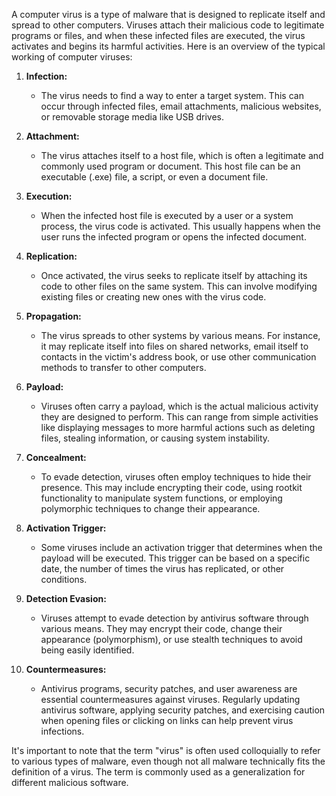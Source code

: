 A computer virus is a type of malware that is designed to replicate itself and spread to other computers. Viruses attach their malicious code to legitimate programs or files, and when these infected files are executed, the virus activates and begins its harmful activities. Here is an overview of the typical working of computer viruses:

1. **Infection:**
   - The virus needs to find a way to enter a target system. This can occur through infected files, email attachments, malicious websites, or removable storage media like USB drives.

2. **Attachment:**
   - The virus attaches itself to a host file, which is often a legitimate and commonly used program or document. This host file can be an executable (.exe) file, a script, or even a document file.

3. **Execution:**
   - When the infected host file is executed by a user or a system process, the virus code is activated. This usually happens when the user runs the infected program or opens the infected document.

4. **Replication:**
   - Once activated, the virus seeks to replicate itself by attaching its code to other files on the same system. This can involve modifying existing files or creating new ones with the virus code.

5. **Propagation:**
   - The virus spreads to other systems by various means. For instance, it may replicate itself into files on shared networks, email itself to contacts in the victim's address book, or use other communication methods to transfer to other computers.

6. **Payload:**
   - Viruses often carry a payload, which is the actual malicious activity they are designed to perform. This can range from simple activities like displaying messages to more harmful actions such as deleting files, stealing information, or causing system instability.

7. **Concealment:**
   - To evade detection, viruses often employ techniques to hide their presence. This may include encrypting their code, using rootkit functionality to manipulate system functions, or employing polymorphic techniques to change their appearance.

8. **Activation Trigger:**
   - Some viruses include an activation trigger that determines when the payload will be executed. This trigger can be based on a specific date, the number of times the virus has replicated, or other conditions.

9. **Detection Evasion:**
   - Viruses attempt to evade detection by antivirus software through various means. They may encrypt their code, change their appearance (polymorphism), or use stealth techniques to avoid being easily identified.

10. **Countermeasures:**
    - Antivirus programs, security patches, and user awareness are essential countermeasures against viruses. Regularly updating antivirus software, applying security patches, and exercising caution when opening files or clicking on links can help prevent virus infections.

It's important to note that the term "virus" is often used colloquially to refer to various types of malware, even though not all malware technically fits the definition of a virus. The term is commonly used as a generalization for different malicious software.
